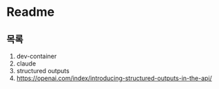 # Readme

## 목록

1. dev-container
1. claude
1. structured outputs
  1. https://openai.com/index/introducing-structured-outputs-in-the-api/